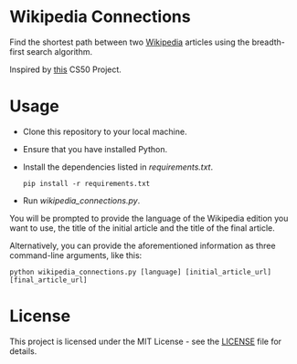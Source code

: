 # Wikipedia Connections
 
Find the shortest path between two [Wikipedia](https://en.wikipedia.org/) articles using the breadth-first search algorithm.

Inspired by [this](https://cs50.harvard.edu/ai/2020/projects/0/degrees/) CS50 Project.

# Usage

- Clone this repository to your local machine.
- Ensure that you have installed Python.
- Install the dependencies listed in *requirements.txt*.
  
  ````
  pip install -r requirements.txt
  ````
- Run *wikipedia_connections.py*.

You will be prompted to provide the language of the Wikipedia edition you want to use, the title of the initial article and the title of the final article.

Alternatively, you can provide the aforementioned information as three command-line arguments, like this:

````
python wikipedia_connections.py [language] [initial_article_url] [final_article_url]
````

# License

This project is licensed under the MIT License - see the [LICENSE](https://github.com/giovanni-cutri/wikipedia-connections/blob/main/LICENSE) file for details.
